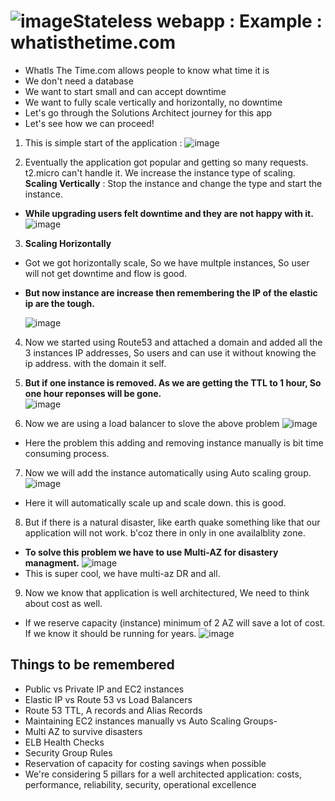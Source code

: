 ![image](https://github.com/pavankumar0077/aws-sol-architect/assets/40380941/23fa05f8-cbd3-4e6c-ab6b-404ecb277430)Stateless webapp : Example : whatisthetime.com
==
- Whatls The Time.com allows people to know what time it is
- We don't need a database
- We want to start small and can accept downtime
- We want to fully scale vertically and horizontally, no downtime
- Let's go through the Solutions Architect journey for this app
- Let's see how we can proceed!

1. This is simple start of the application :
  ![image](https://github.com/pavankumar0077/aws-sol-architect/assets/40380941/0486c36e-e744-4b3b-a6a7-e4250fac5a32)

2. Eventually the application got popular and getting so many requests. t2.micro can't handle it. We increase the instance type of scaling.
**Scaling Vertically** : Stop the instance and change the type and start the instance.
  - **While upgrading users felt downtime and they are not happy with it.**
    ![image](https://github.com/pavankumar0077/aws-sol-architect/assets/40380941/1d6b8724-4c9f-45fc-8ebd-b161ab8af27d)

3. **Scaling Horizontally**
 - Got we got horizontally scale, So we have multple instances, So user will not get downtime and flow is good.
 - **But now instance are increase then remembering the IP of the elastic ip are the tough.**

   ![image](https://github.com/pavankumar0077/aws-sol-architect/assets/40380941/3669eb9a-bec4-4629-96f6-c5359d90fa7c)

4. Now we started using Route53 and attached a domain and added all the 3 instances IP addresses, So users and can use it without knowing the ip address. with the domain it self.
   
5. **But if one instance is removed. As we are getting the TTL to 1 hour, So one hour reponses will be gone.**   
  ![image](https://github.com/pavankumar0077/aws-sol-architect/assets/40380941/b221e0a5-418e-4ca0-afc4-369ea3ec80b5)

6. Now we are using a load balancer to slove the above problem
  ![image](https://github.com/pavankumar0077/aws-sol-architect/assets/40380941/41432940-a34c-44bc-9693-dd9c6e15d880)
- Here the problem this adding and removing instance manually is bit time consuming process.

7. Now we will add the instance automatically using Auto scaling group.
   ![image](https://github.com/pavankumar0077/aws-sol-architect/assets/40380941/f91e80b8-094d-457f-ae88-bec6b12e1984)
- Here it will automatically scale up and scale down. this is good.

8. But if there is a natural disaster, like earth quake something like that our application will not work. b'coz there in only in one availalblity zone.
- **To solve this problem we have to use Multi-AZ for disastery managment.**
  ![image](https://github.com/pavankumar0077/aws-sol-architect/assets/40380941/45f02fba-2b94-44fa-b560-1ed57436370a)
- This is super cool, we have multi-az DR and all.

9. Now we know that application is well architectured, We need to think about cost as well.
- If we reserve capacity (instance) minimum of 2 AZ will save a lot of cost. If we know it should be running for years.
![image](https://github.com/pavankumar0077/aws-sol-architect/assets/40380941/b3790a42-b4b7-41fb-bdb6-950e049a586c)

Things to be remembered
--
- Public vs Private IP and EC2 instances
- Elastic IP vs Route 53 vs Load Balancers
- Route 53 TTL, A records and Alias Records
- Maintaining EC2 instances manually vs Auto Scaling Groups-
- Multi AZ to survive disasters
- ELB Health Checks
- Security Group Rules
- Reservation of capacity for costing savings when possible
- We're considering 5 pillars for a well architected application:
costs, performance, reliability, security, operational excellence
